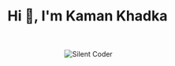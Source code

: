 <h1 align="center">Hi 👋, I'm Kaman Khadka</h1>

<br/>
<p align="center">&nbsp;<img align="center" src="https://github-readme-stats.vercel.app/api?username=silentcoder52626&show_icons=true" alt="Silent Coder" /></p>
